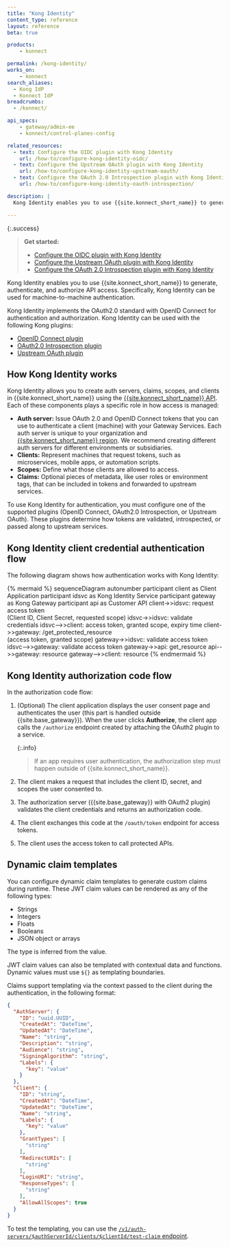 ```yaml
---
title: "Kong Identity"
content_type: reference
layout: reference
beta: true

products:
    - konnect

permalink: /kong-identity/
works_on:
    - konnect
search_aliases:
  - Kong IdP
  - Konnect IdP
breadcrumbs:
  - /konnect/

api_specs:
    - gateway/admin-ee
    - konnect/control-planes-config

related_resources:
  - text: Configure the OIDC plugin with Kong Identity
    url: /how-to/configure-kong-identity-oidc/
  - text: Configure the Upstream OAuth plugin with Kong Identity
    url: /how-to/configure-kong-identity-upstream-oauth/
  - text: Configure the OAuth 2.0 Introspection plugin with Kong Identity
    url: /how-to/configure-kong-identity-oauth-introspection/

description: |
  Kong Identity enables you to use {{site.konnect_short_name}} to generate, authenticate and authorize API access. Kong Identity implements the OAuth2.0 standard with OpenID Connect for authentication and authorization. 

---
```


{:.success}
> **Get started:**
> * [Configure the OIDC plugin with Kong Identity](/how-to/configure-kong-identity-oidc/)
> * [Configure the Upstream OAuth plugin with Kong Identity](/how-to/configure-kong-identity-upstream-oauth/)
> * [Configure the OAuth 2.0 Introspection plugin with Kong Identity](/how-to/configure-kong-identity-oauth-introspection/)

Kong Identity enables you to use {{site.konnect_short_name}} to generate, authenticate, and authorize API access. Specifically, Kong Identity can be used for machine-to-machine authentication. 

Kong Identity implements the OAuth2.0 standard with OpenID Connect for authentication and authorization. Kong Identity can be used with the following Kong plugins:
* [OpenID Connect plugin](/plugins/openid-connect/)
* [OAuth2.0 Introspection plugin](/plugins/oauth2-introspection/)
* [Upstream OAuth plugin](/plugins/upstream-oauth/)

## How Kong Identity works

Kong Identity allows you to create auth servers, claims, scopes, and clients in {{site.konnect_short_name}} using the [{{site.konnect_short_name}} API](/api/konnect/kong-identity/v1/#/). Each of these components plays a specific role in how access is managed:
* **Auth server:** Issue OAuth 2.0 and OpenID Connect tokens that you can use to authenticate a client (machine) with your Gateway Services. Each auth server is unique to your organization and [{{site.konnect_short_name}} region](/konnect-platform/geos/). We recommend creating different auth servers for different environments or subsidiaries.
* **Clients:** Represent machines that request tokens, such as microservices, mobile apps, or automation scripts.
* **Scopes:** Define what those clients are allowed to access. 
* **Claims:** Optional pieces of metadata, like user roles or environment tags, that can be included in tokens and forwarded to upstream services.

To use Kong Identity for authentication, you must configure one of the supported plugins (OpenID Connect, OAuth2.0 Introspection, or Upstream OAuth). These plugins determine how tokens are validated, introspected, or passed along to upstream services.

## Kong Identity client credential authentication flow

The following diagram shows how authentication works with Kong Identity:

<!--vale off-->
{% mermaid %}
sequenceDiagram
    autonumber
    participant client as Client Application
    participant idsvc as Kong Identity Service
    participant gateway as Kong Gateway
    participant api as Customer API
    client->>idsvc: request access token<br>(Client ID, Client Secret, requested scope)
    idsvc->>idsvc: validate credentials
    idsvc-->>client: access token, granted scope, expiry time
    client->>gateway: /get_protected_resource<br>(access token, granted scope)
    gateway->>idsvc: validate access token
    idsvc-->>gateway: validate access token
    gateway->>api: get_resource
    api-->>gateway: resource
    gateway-->>client: resource
{% endmermaid %}
<!--vale on-->

## Kong Identity authorization code flow

In the authorization code flow:
1. (Optional) The client application displays the user consent page and authenticates the user (this part is handled outside {{site.base_gateway}}). When the user clicks **Authorize**, the client app calls the `/authorize` endpoint created by attaching the OAuth2 plugin to a service.

   {:.info}
   > If an app requires user authentication, the authorization step must happen outside of {{site.konnect_short_name}}.
   
3. The client makes a request that includes the client ID, secret, and scopes the user consented to.
4. The authorization server ({{site.base_gateway}} with OAuth2 plugin) validates the client credentials and returns an authorization code.
5. The client exchanges this code at the `/oauth/token` endpoint for access tokens.
6. The client uses the access token to call protected APIs.

<!--
For Consumer Group-scoped plugins:
- Create a consumer per client in the respective control plane.
- No need to migrate the client credential to a consumer credential.
- The OIDC plugin maps clients to consumers using claims.
- Create the required consumer groups and apply the plugin at the consumer group scope.
- Add each consumer to the appropriate consumer group in the control plane.
-->

## Dynamic claim templates

You can configure dynamic claim templates to generate custom claims during runtime. These JWT claim values can be rendered as any of the following types:
* Strings 
* Integers
* Floats
* Booleans
* JSON object or arrays

The type is inferred from the value. 

JWT claim values can also be templated with contextual data and functions. Dynamic values must use `${}` as templating boundaries.

Claims support templating via the context passed to the client during the authentication, in the following format:

```json
{
  "AuthServer": {
    "ID": "uuid.UUID",
    "CreatedAt": "DateTime",
    "UpdatedAt": "DateTime",
    "Name": "string",
    "Description": "string",
    "Audience": "string",
    "SigningAlgorithm": "string",
    "Labels": {
      "key": "value"
    }
  },
  "Client": {
    "ID": "string",
    "CreatedAt": "DateTime",
    "UpdatedAt": "DateTime",
    "Name": "string",
    "Labels": {
      "key": "value"
    },
    "GrantTypes": [
      "string"
    ],
    "RedirectURIs": [
      "string"
    ],
    "LoginURI": "string",
    "ResponseTypes": [
      "string"
    ],
    "AllowAllScopes": true
  }
}
```

To test the templating, you can use the [`/v1/auth-servers/$authServerId/clients/$clientId/test-claim` endpoint](/api/konnect/kong-identity/v1/#/operations/testClaimForClient).

